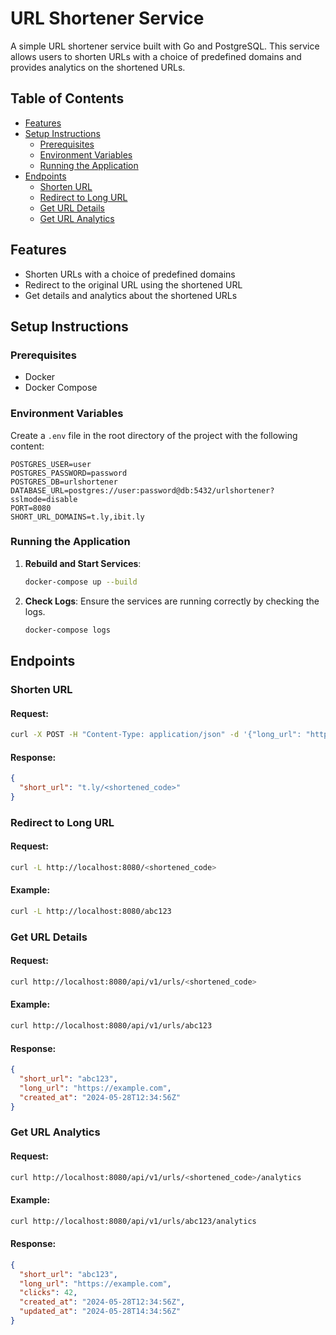 # URL Shortener Service

A simple URL shortener service built with Go and PostgreSQL. This service allows users to shorten URLs with a choice of predefined domains and provides analytics on the shortened URLs.

## Table of Contents

- [Features](#features)
- [Setup Instructions](#setup-instructions)
    - [Prerequisites](#prerequisites)
    - [Environment Variables](#environment-variables)
    - [Running the Application](#running-the-application)
- [Endpoints](#endpoints)
    - [Shorten URL](#shorten-url)
    - [Redirect to Long URL](#redirect-to-long-url)
    - [Get URL Details](#get-url-details)
    - [Get URL Analytics](#get-url-analytics)

## Features

- Shorten URLs with a choice of predefined domains
- Redirect to the original URL using the shortened URL
- Get details and analytics about the shortened URLs

## Setup Instructions

### Prerequisites

- Docker
- Docker Compose

### Environment Variables

Create a `.env` file in the root directory of the project with the following content:

```env
POSTGRES_USER=user
POSTGRES_PASSWORD=password
POSTGRES_DB=urlshortener
DATABASE_URL=postgres://user:password@db:5432/urlshortener?sslmode=disable
PORT=8080
SHORT_URL_DOMAINS=t.ly,ibit.ly
```

### Running the Application

1. **Rebuild and Start Services**:
   ```sh
   docker-compose up --build
   ```

2. **Check Logs**:
   Ensure the services are running correctly by checking the logs.
   ```sh
   docker-compose logs
   ```

## Endpoints

### Shorten URL

#### Request:
```sh
curl -X POST -H "Content-Type: application/json" -d '{"long_url": "https://example.com", "domain": "t.ly"}' http://localhost:8080/api/v1/shorten
```

#### Response:
```json
{
  "short_url": "t.ly/<shortened_code>"
}
```

### Redirect to Long URL

#### Request:
```sh
curl -L http://localhost:8080/<shortened_code>
```

#### Example:
```sh
curl -L http://localhost:8080/abc123
```

### Get URL Details

#### Request:
```sh
curl http://localhost:8080/api/v1/urls/<shortened_code>
```

#### Example:
```sh
curl http://localhost:8080/api/v1/urls/abc123
```

#### Response:
```json
{
  "short_url": "abc123",
  "long_url": "https://example.com",
  "created_at": "2024-05-28T12:34:56Z"
}
```

### Get URL Analytics

#### Request:
```sh
curl http://localhost:8080/api/v1/urls/<shortened_code>/analytics
```

#### Example:
```sh
curl http://localhost:8080/api/v1/urls/abc123/analytics
```

#### Response:
```json
{
  "short_url": "abc123",
  "long_url": "https://example.com",
  "clicks": 42,
  "created_at": "2024-05-28T12:34:56Z",
  "updated_at": "2024-05-28T14:34:56Z"
}
```